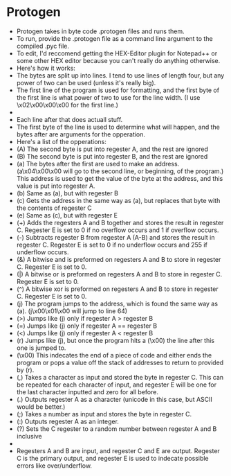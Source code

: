 # Protogen
* Protogen takes in byte code .protogen files and runs them.
* To run, provide the .protogen file as a command line argument to the compiled .pyc file.
* To edit, I'd reccomend getting the HEX-Editor plugin for Notepad++ or some other HEX editor because you can't really do anything otherwise.
* Here's how it works:
*  The bytes are split up into lines. I tend to use lines of length four, but any power of two can be used (unless it's really big).
*  The first line of the program is used for formatting, and the first byte of the first line is what power of two to use for the line width. (I use \x02\x00\x00\x00 for the first line.)
*  
*  Each line after that does actuall stuff.
*  The first byte of the line is used to determine what will happen, and the bytes after are arguments for the opperation.
*  Here's a list of the opperations:
*   (A) The second byte is put into regester A, and the rest are ignored
*   (B) The second byte is put into regester B, and the rest are ignored 
*   (a) The bytes after the first are used to make an address. (a\x04\x00\x00 will go to the second line, or beginning, of the program.) This address is used to get the value of the byte at the address, and this value is put into regester A.
*   (b) Same as (a), but with regester B
*   (c) Gets the address in the same way as (a), but replaces that byte with the contents of regester C
*   (e) Same as (c), but with regester E
*   (+) Adds the regesters A and B together and stores the result in regester C. Regester E is set to 0 if no overflow occurs and 1 if overflow occurs.
*   (-) Subtracts regester B from regester A (A-B) and stores the result in regester C. Regester E is set to 0 if no underflow occurs and 255 if underflow occurs.
*   (&) A bitwise and is preformed on regesters A and B to store in regester C. Regester E is set to 0.
*   (|) A bitwise or is preformed on regesters A and B to store in regester C. Regester E is set to 0.
*   (^) A bitwise xor is preformed on regesters A and B to store in regester C. Regester E is set to 0.
*   (j) The program jumps to the address, which is found the same way as (a). (j\x00\x01\x00 will jump to line 64)
*   (>) Jumps like (j) only if regester A > regester B
*   (=) Jumps like (j) only if regester A == regester B
*   (<) Jumps like (j) only if regester A < regester B
*   (r) Jumps like (j), but once the program hits a (\x00) the line after this one is jumped to.
*   (\x00) This indecates the end of a piece of code and either ends the program or pops a value off the stack of addresses to return to provided by (r).
*   (,) Takes a character as input and stored the byte in regester C. This can be repeated for each character of input, and regester E will be one for the last character inputted and zero for all before.
*   (.) Outputs regester A as a character (unicode in this case, but ASCII would be better.)
*   (;) Takes a number as input and stores the byte in regester C.
*   (:) Outputs regester A as an integer.
*   (?) Sets the C regester to a random number between regester A and B inclusive
*  
*  Regesters A and B are input, and regester C and E are output. Regester C is the primary output, and regester E is used to indecate possible errors like over/underflow.
